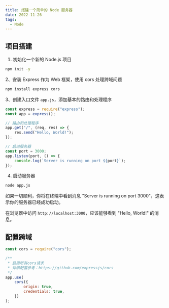 ```yaml
---
title: 搭建一个简单的 Node 服务器
date: 2022-11-26
tags:
  - Node
---
```


## 项目搭建

1. 初始化一个新的 Node.js 项目

```bash
npm init -y
```

2、安装 Express 作为 Web 框架，使用 cors 处理跨域问题

```bash
npm install express cors
```

3、创建入口文件 `app.js`，添加基本的路由和处理程序

```javascript
const express = require("express");
const app = express();

// 路由和处理程序
app.get("/", (req, res) => {
    res.send("Hello, World!");
});

// 启动服务器
const port = 3000;
app.listen(port, () => {
    console.log(`Server is running on port ${port}`);
});
```

4. 启动服务器

```bash
node app.js
```

如果一切顺利，你将在终端中看到消息 "Server is running on port 3000"，这表示你的服务器已经成功启动。

在浏览器中访问 `http://localhost:3000`，应该能够看到 "Hello, World!" 的消息。

## 配置跨域

```javascript
const cors = require("cors");

/**
 * 启用所有cors请求
 * 详细配置参考：https://github.com/expressjs/cors
 */
app.use(
    cors({
        origin: true,
        credentials: true,
    })
);
```
